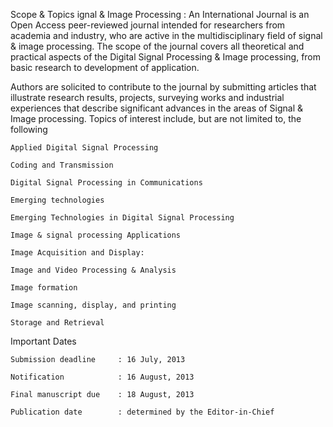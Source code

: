 Scope & Topics
ignal & Image Processing : An International Journal is an Open Access peer-reviewed journal intended for researchers from academia and industry, who are active in the multidisciplinary field of signal & image processing. The scope of the journal covers all theoretical and practical aspects of the Digital Signal Processing & Image processing, from basic research to development of application.

Authors are solicited to contribute to the journal by submitting articles that illustrate research results, projects, surveying works and industrial experiences that describe significant advances in the areas of Signal & Image processing. Topics of interest include, but are not limited to, the following

    Applied Digital Signal Processing

    Coding and Transmission

    Digital Signal Processing in Communications

    Emerging technologies

    Emerging Technologies in Digital Signal Processing

    Image & signal processing Applications

    Image Acquisition and Display:

    Image and Video Processing & Analysis

    Image formation

    Image scanning, display, and printing

    Storage and Retrieval

Important Dates

    Submission deadline     : 16 July, 2013

    Notification            : 16 August, 2013

    Final manuscript due    : 18 August, 2013

    Publication date        : determined by the Editor-in-Chief


